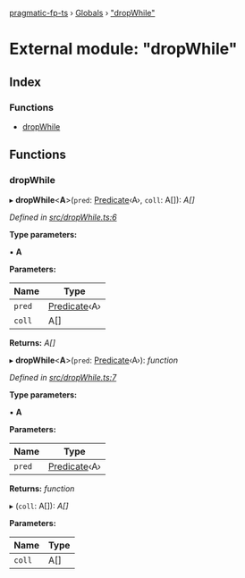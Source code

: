 [pragmatic-fp-ts](../README.md) › [Globals](../globals.md) › ["dropWhile"](_dropwhile_.md)

# External module: "dropWhile"

## Index

### Functions

* [dropWhile](_dropwhile_.md#dropwhile)

## Functions

###  dropWhile

▸ **dropWhile**<**A**>(`pred`: [Predicate](_types_.md#predicate)‹A›, `coll`: A[]): *A[]*

*Defined in [src/dropWhile.ts:6](https://github.com/hermann-p/pragmatic-fp-ts/blob/79e5127/src/dropWhile.ts#L6)*

**Type parameters:**

▪ **A**

**Parameters:**

Name | Type |
------ | ------ |
`pred` | [Predicate](_types_.md#predicate)‹A› |
`coll` | A[] |

**Returns:** *A[]*

▸ **dropWhile**<**A**>(`pred`: [Predicate](_types_.md#predicate)‹A›): *function*

*Defined in [src/dropWhile.ts:7](https://github.com/hermann-p/pragmatic-fp-ts/blob/79e5127/src/dropWhile.ts#L7)*

**Type parameters:**

▪ **A**

**Parameters:**

Name | Type |
------ | ------ |
`pred` | [Predicate](_types_.md#predicate)‹A› |

**Returns:** *function*

▸ (`coll`: A[]): *A[]*

**Parameters:**

Name | Type |
------ | ------ |
`coll` | A[] |
